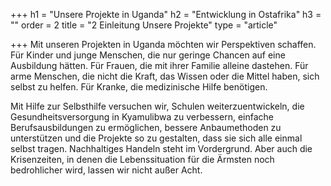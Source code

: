 +++
h1 = "Unsere Projekte in Uganda"
h2 = "Entwicklung in Ostafrika"
h3 = ""
order = 2
title = "2 Einleitung Unsere Projekte"
type = "article"

+++
Mit unseren Projekten in Uganda möchten wir Perspektiven schaffen. Für Kinder und junge Menschen, die nur geringe Chancen auf eine Ausbildung hätten. Für Frauen, die mit ihrer Familie alleine dastehen. Für arme Menschen, die nicht die Kraft, das Wissen oder die Mittel haben, sich selbst zu helfen. Für Kranke, die medizinische Hilfe benötigen.

Mit Hilfe zur Selbsthilfe versuchen wir, Schulen weiterzuentwickeln, die Gesundheitsversorgung in Kyamulibwa zu verbessern, einfache Berufsausbildungen zu ermöglichen, bessere Anbaumethoden zu unterstützen und die Projekte so zu gestalten, dass sie sich alle einmal selbst tragen. Nachhaltiges Handeln steht im Vordergrund. Aber auch die Krisenzeiten, in denen die Lebenssituation für die Ärmsten noch bedrohlicher wird, lassen wir nicht außer Acht. 